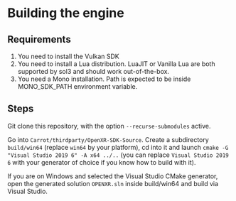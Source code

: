 # Building the engine
## Requirements
1. You need to install the Vulkan SDK
2. You need to install a Lua distribution. LuaJIT or Vanilla Lua are both supported by sol3 and should work out-of-the-box.
3. You need a Mono installation. Path is expected to be inside MONO_SDK_PATH environment variable.

## Steps

Git clone this repository, with the option `--recurse-submodules` active.

Go into `Carrot/thirdparty/OpenXR-SDK-Source`. 
Create a subdirectory `build/win64` (replace `win64` by your platform), cd into it and launch `cmake -G "Visual Studio 2019 6" -A x64 ../..` (you can replace `Visual Studio 2019 6` with your generator of choice if you know how to build with it).

If you are on Windows and selected the Visual Studio CMake generator, open the generated solution `OPENXR.sln` inside build/win64 and build via Visual Studio.